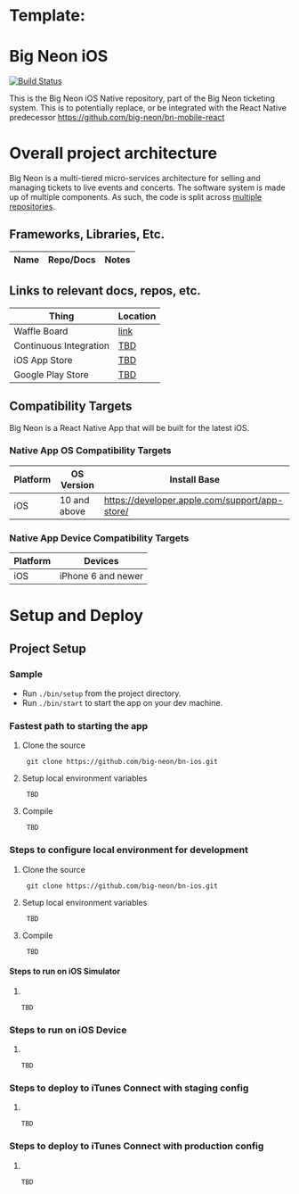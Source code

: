 Template:
==============
# Big Neon iOS


[![Build Status](https://travis-ci.org/big-neon/bn-ios.svg?branch=master)](https://travis-ci.org/big-neon/bn-ios)

This is the Big Neon iOS Native repository, part of the Big Neon ticketing system. This is to potentially replace, or be integrated with the React Native predecessor https://github.com/big-neon/bn-mobile-react

# Overall project architecture

Big Neon is a multi-tiered micro-services architecture for selling and managing tickets to live events and concerts. The software system is made up 
of multiple components. As such, the code is split across [multiple repositories]( https://github.com/big-neon/).

## Frameworks, Libraries, Etc.
Name | Repo/Docs | Notes
--- | --- | --- 

## Links to relevant docs, repos, etc.

Thing | Location
--- | ---
Waffle Board | [link](https://waffle.io/big-neon/bigneon)
Continuous Integration | [TBD]()
iOS App Store | [TBD]()
Google Play Store | [TBD]()

## Compatibility Targets
Big Neon is a React Native App that will be built for the latest iOS.

### Native App OS Compatibility Targets

Platform | OS Version | Install Base
--- | --- | ---
iOS | 10 and above | https://developer.apple.com/support/app-store/

### Native App Device Compatibility Targets

Platform | Devices
--- | ---
iOS | iPhone 6 and newer

# Setup and Deploy

## Project Setup

### Sample

* Run `./bin/setup` from the project directory.
* Run `./bin/start` to start the app on your dev machine.

### Fastest path to starting the app

1. Clone the source

        git clone https://github.com/big-neon/bn-ios.git

1. Setup local environment variables
        
        TBD
            
1. Compile
        
        TBD

### Steps to configure local environment for development

1. Clone the source

        git clone https://github.com/big-neon/bn-ios.git

1. Setup local environment variables
        
        TBD
            
1. Compile
        
        TBD
        
#### Steps to run on iOS Simulator

1. 

       TBD

### Steps to run on iOS Device

1. 

       TBD


### Steps to deploy to iTunes Connect with staging config

1. 

       TBD


### Steps to deploy to iTunes Connect with production config

1. 

       TBD
